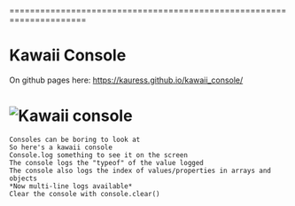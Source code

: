 =====================================================================
# Kawaii Console  
 On github pages here: https://kauress.github.io/kawaii_console/
 
![Kawaii console ](https://media.giphy.com/media/FCAtVWWt1o4U192yer/giphy.gif)
======================================================================


    Consoles can be boring to look at
    So here's a kawaii console
    Console.log something to see it on the screen
    The console logs the "typeof" of the value logged
    The console also logs the index of values/properties in arrays and objects
    *Now multi-line logs available*
    Clear the console with console.clear()
